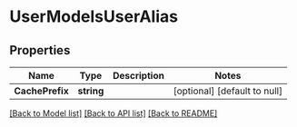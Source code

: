 # UserModelsUserAlias

## Properties
Name | Type | Description | Notes
------------ | ------------- | ------------- | -------------
**CachePrefix** | **string** |  | [optional] [default to null]

[[Back to Model list]](../README.md#documentation-for-models) [[Back to API list]](../README.md#documentation-for-api-endpoints) [[Back to README]](../README.md)


